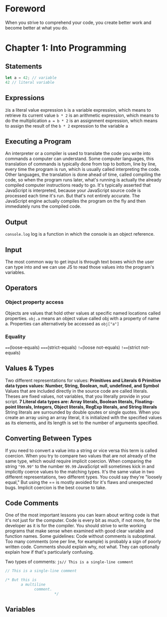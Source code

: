 # Foreword
When you strive to comprehend your code, you create better work and become better at what you do.

# Chapter 1: Into Programming

## Statements
```js
let a = 42; // variable
42 // literal variable
```

## Expressions
`2`is a literal value expression
`b` is a variable expression, which means to retrieve its current value
`b * 2` is an arithmetic expression, which means to do the multiplication
`a = b * 2` is an assignment expression, which means to assign the result of the `b * 2` expression to the variable a

## Executing a Program
An interpreter or a compiler is used to translate the code you write into commands a computer can understand.
Some computer languages, this translation of commands is typically done from top to bottom, line by line, every time the program is run, which is usually called interpreting the code.
Other languages, the translation is done ahead of time, called compiling the code, so when the program runs later, what's running is actually the already compiled computer instructions ready to go.
It's typically asserted that JavaScript is interpreted, because your JavaScript source code is processed each time it's run. But that's not entirely accurate. The JavaScript engine actually compiles the program on the fly and then immediately runs the compiled code.

## Output
`console.log` log is a function in which the console is an object reference.

## Input 
The most common way to get input is through text boxes which the user can type into and we can use JS to read those values into the program's variables.

## Operators
### Object property access
Objects are values that hold other values at specific named locations called properties. 
`obj.a` means an object value called obj with a property of name a.
Properties can alternatively be accessed as `obj["a"]`
### Equality
`==`(loose-equals) `===`(strict-equals) `!=`(loose not-equals) `!==`(strict not-equals)

## Values & Types
Two different representations for values: **Primitives and Literals**
**6 Primitive data types values: Number, String, Boolean, null, undefined, and Symbol**
Values that are included directly in the source code are called literals. Theses are fixed values, not variables, that you literally provide in your script.
**7 Literal data types are: Array literals, Boolean literals, Floating-point literals, Integers, Object literals, RegExp literals, and String literals**
String literals are surrounded by double qoutes or single quotes.
When you create an array using an array literal, it is initialized with the specified values as its elements, and its length is set to the number of arguments specified.

## Converting Between Types
If you need to convert a value into a string or vice versa this term is called coercion.
When you try to compare two values that are not already of the same type, which would require implicit coercion. When comparing the string `"99.99"` to the number `99.99` JavaScript will sometimes kick in and implicitly coerce values to the matching types.
It's the same value in two different representations, two different types. You could say they're "loosely equal,"
But using the == is mostly avoided for it's flaws and unexpected bugs. Implicit coercion is the best course to take.

## Code Comments
One of the most important lessons you can learn about writing code is that it's not just for the computer. Code is every bit as much, if not more, for the developer as it is for the compiler. You should strive to write working programs that make sense when examined with good clear variable and function names.
Some guidelines:
Code without comments is suboptimal.
Too many comments (one per line, for example) is probably a sign of poorly written code.
Comments should explain why, not what. They can optionally explain how if that's particularly confusing.

Two types of comments:
`js// This is a single-line comment`

```js
// This is a single-line comment

/* But this is
       a multiline
             comment.
                      */
```

## Variables
